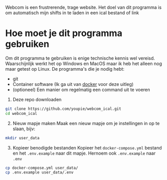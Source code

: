 Webcom is een frustrerende, trage website. Het doel van dit programma is om automatisch mijn shifts in te laden in een ical bestand of link

# Hoe moet je dit programma gebruiken
Om dit programma te gebruiken is enige technische kennis wel vereisd. Waarschijnlijk werkt het op Windows en MacOS maar ik heb het alleen nog maar getest op Linux. De programma's die je nodig hebt:
- git
- Container software (Ik ga uit van [docker](https://www.docker.com/) voor deze uitleg)
- (optioneel) Een manier om regelmatig een command uit te voeren

1. Deze repo downloaden
``` bash
git clone https://github.com/youpie/webcom_ical.git
cd webcom_ical
```

2. Nieuw mapje maken
Maak een nieuw mapje om je instellingen in op te slaan, bijv:
``` bash
mkdir user_data
```

3. Kopieer benodigde bestanden
Kopieer het `docker-compose.yml` bestand en het `.env.example` naar dit mapje.
Hernoem ook `.env.example` naar `.env`
``` bash
cp docker-compose.yml user_data/
cp .env.example user_data/.env
```
